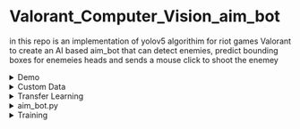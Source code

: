 # Valorant_Computer_Vision_aim_bot

in this repo is an implementation of yolov5 algorithim for riot games Valorant to create an AI based aim_bot that can detect enemies, predict bounding boxes for enemeies heads
and sends a mouse click to shoot the enemey

<details>
<summary>Demo</summary>
  sdasd
</details>

<details>
<summary>Custom Data</summary>
3K data were gathered from valorant clips and gameplays, using scutti you can convert videos into frames or capture screen shots at intervals while playing 
[scutti](https://github.com/heartexlabs/labelImg)
</details>

<details>
<summary>Transfer Learning</summary>
  
</details>

<details>
<summary>aim_bot.py</summary>
  
</details>
<details>
<summary>Training</summary>

The commands below reproduce YOLOv5 [COCO](https://github.com/ultralytics/yolov5/blob/master/data/scripts/get_coco.sh)
results. [Models](https://github.com/ultralytics/yolov5/tree/master/models)
and [datasets](https://github.com/ultralytics/yolov5/tree/master/data) download automatically from the latest
YOLOv5 [release](https://github.com/ultralytics/yolov5/releases). Training times for YOLOv5n/s/m/l/x are
1/2/4/6/8 days on a V100 GPU ([Multi-GPU](https://github.com/ultralytics/yolov5/issues/475) times faster). Use the
largest `--batch-size` possible, or pass `--batch-size -1` for
YOLOv5 [AutoBatch](https://github.com/ultralytics/yolov5/pull/5092). Batch sizes shown for V100-16GB.

```bash
python train.py --data coco.yaml --cfg yolov5n.yaml --weights '' --batch-size 128
                                       yolov5s                                64
                                       yolov5m                                40
                                       yolov5l                                24
                                       yolov5x                                16
```

<img width="800" src="https://user-images.githubusercontent.com/26833433/90222759-949d8800-ddc1-11ea-9fa1-1c97eed2b963.png">

</details>
